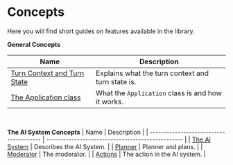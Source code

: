 # Concepts

Here you will find short guides on features available in the library.



**General Concepts**

| Name                                   | Description                                       |
| --------------------------------------- | ------------------------------------------------- |
| [Turn Context and Turn State](TURNS.md) | Explains what the turn context and turn state is. |
| [The Application class](APPLICATION.md) | What the `Application` class is and how it works. |


<br>

**The AI System Concepts**
| Name                                   | Description                                       |
| --------------------------------------- | ------------------------------------------------- |
| [The AI System](AI-SYSTEM.md) | Describes the AI System. |
| [Planner](PLANNER.md) | Planner and plans. |
| [Moderator](MODERATOR.md) | The moderator. |
| [Actions](ACTIONS.md) | The action in the AI system. |
